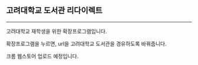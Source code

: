 ## 고려대학교 도서관 리다이렉트
----
고려대학교 재학생을 위한 확장프로그램입니다.

확장프로그램을 누르면, url을 고려대학교 도서관을 경유하도록 바꿔줍니다.

크롬 웹스토어 업로드 예정입니다.